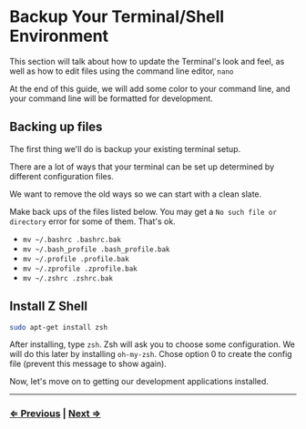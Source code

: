 # Backup Your Terminal/Shell Environment

This section will talk about how to update the Terminal's look and feel, as well as how to edit files using the command line editor, `nano`

At the end of this guide, we will add some color to your command line, and your command line will be formatted for development.

## Backing up files

The first thing we'll do is backup your existing terminal setup.

There are a lot of ways that your terminal can be set up determined by different configuration files.

We want to remove the old ways so we can start with a clean slate.

Make back ups of the files listed below. You may get a `No such file or directory` error for some of them. That's ok.

- `mv ~/.bashrc .bashrc.bak`
- `mv ~/.bash_profile .bash_profile.bak`
- `mv ~/.profile .profile.bak`
- `mv ~/.zprofile .zprofile.bak`
- `mv ~/.zshrc .zshrc.bak`

## Install Z Shell

```bash
sudo apt-get install zsh
```

After installing, type `zsh`. Zsh will ask you to choose some configuration. We will do this later by installing `oh-my-zsh`. Chose option 0 to create the config file (prevent this message to show again).

Now, let's move on to getting our development applications installed.

---

### [⇐ Previous](./README.md) | [Next ⇒](./2-apt.md)
